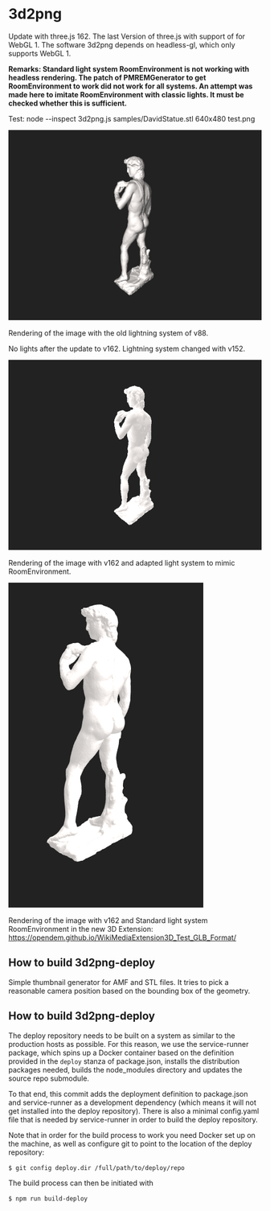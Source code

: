 # 3d2png

Update with three.js 162. The last Version of three.js with support of for WebGL 1. The software 3d2png depends on headless-gl, which only supports WebGL 1.

**Remarks: Standard light system RoomEnvironment is not working with headless rendering. The patch of PMREMGenerator to get RoomEnvironment to work did not work for all systems. An attempt was made here to imitate RoomEnvironment with classic lights. It must be checked whether this is sufficient.**

Test: node --inspect 3d2png.js samples/DavidStatue.stl 640x480 test.png

![DavidV88](samples/DavidStatue.png)

Rendering of the image with the old lightning system of v88.

No lights after the update to v162. Lightning system changed with v152.

![DavidV162](samples/DavidStatue_room_environment_like.png)

Rendering of the image with v162 and adapted light system to mimic RoomEnvironment.

![DavidV162](samples/DavidStatue_room_environment.PNG)

Rendering of the image with v162 and Standard light system RoomEnvironment in the new 3D Extension: https://opendem.github.io/WikiMediaExtension3D_Test_GLB_Format/


## How to build 3d2png-deploy

Simple thumbnail generator for AMF and STL files. It tries to pick a reasonable
camera position based on the bounding box of the geometry.

## How to build 3d2png-deploy

The deploy repository needs to be built on a system as similar to the
production hosts as possible. For this reason, we use the service-runner
package, which spins up a Docker container based on the definition
provided in the `deploy` stanza of package.json, installs the
distribution packages needed, builds the node_modules directory and
updates the source repo submodule.

To that end, this commit adds the deployment definition to package.json
and service-runner as a development dependency (which means it will not
get installed into the deploy repository). There is also a minimal
config.yaml file that is needed by service-runner in order to build the
deploy repository.

Note that in order for the build process to work you need Docker set up
on the machine, as well as configure git to point to the location of the
deploy repository:

    $ git config deploy.dir /full/path/to/deploy/repo

The build process can then be initiated with

    $ npm run build-deploy
